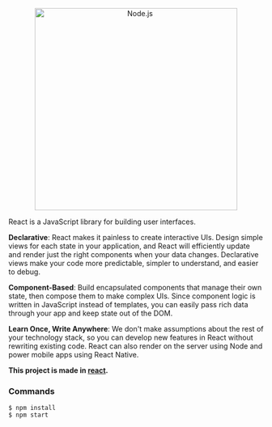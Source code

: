<p align="center">
  <a href="https://facebook.github.io/react/">
    <img alt="Node.js" src="https://facebook.github.io/react/img/logo.svg" width="400"/>
  </a>
</p>

React is a JavaScript library for building user interfaces.

**Declarative**: React makes it painless to create interactive UIs. Design simple views for each state in your application, and React will efficiently update and render just the right components when your data changes. Declarative views make your code more predictable, simpler to understand, and easier to debug.

**Component-Based**: Build encapsulated components that manage their own state, then compose them to make complex UIs. Since component logic is written in JavaScript instead of templates, you can easily pass rich data through your app and keep state out of the DOM.

**Learn Once, Write Anywhere**: We don't make assumptions about the rest of your technology stack, so you can develop new features in React without rewriting existing code. React can also render on the server using Node and power mobile apps using React Native.


**This project is made in [react][].**

### Commands
```console
$ npm install 
$ npm start 
```


[react]: https://facebook.github.io/react/
